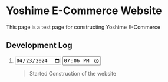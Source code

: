 # Yoshime E-Commerce Website

This page is a test page for constructing Yoshime E-Commerce

## Development Log

1. <input type="date" value="2024-04-23"> <input type="time" value="19:06">
	> Started Construction of the website